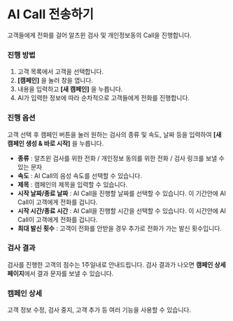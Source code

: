 # AI Call 전송하기  

고객들에게 전화를 걸어 알츠윈 검사 및 개인정보동의 Call을 진행합니다.

### 진행 방법

1. 고객 목록에서 고객을 선택합니다.
2. **[캠페인]** 을 눌러 창을 엽니다.
3. 내용을 입력하고 **[새 캠페인]** 을 누릅니다.
4. AI가 입력한 정보에 따라 순차적으로 고객들에게 전화를 진행합니다.

### 진행 옵션

고객 선택 후 캠페인 버튼을 눌러 원하는 검사의 종류 및 속도, 날짜 등을 입력하여 **[새 캠페인 생성 & 바로 시작]** 을 누릅니다.

- **종류** : 알츠윈 검사를 위한 전화 / 개인정보 동의를 위한 전화 / 검사 링크를 보낼 수 있는 문자
- **속도** : AI Call의 음성 속도를 선택할 수 있습니다.
- **제목** : 캠페인의 제목을 입력할 수 있습니다.
- **시작 날짜/종료 날짜** : AI Call을 진행할 날짜를 선택할 수 있습니다. 이 기간안에 AI Call이 고객에게 전화를 겁니다.
- **시작 시간/종료 시간** : AI Call을 진행할 시간을 선택할 수 있습니다. 이 시간안에 AI Call이 고객에게 전화를 겁니다.
- **최대 발신 횟수** : 고객이 전화를 안받을 경우 추가로 전화가 가는 발신 횟수입니다.

### 검사 결과

검사를 진행한 고객의 점수는 1주일내로 안내드립니다.
검사 결과가 나오면 **캠페인 상세 페이지**에서 결과 문자를 보낼 수 있습니다.  

### 캠페인 상세  

고객 정보 수정, 검사 중지, 고객 추가 등 여러 기능을 사용할 수 있습니다.      
